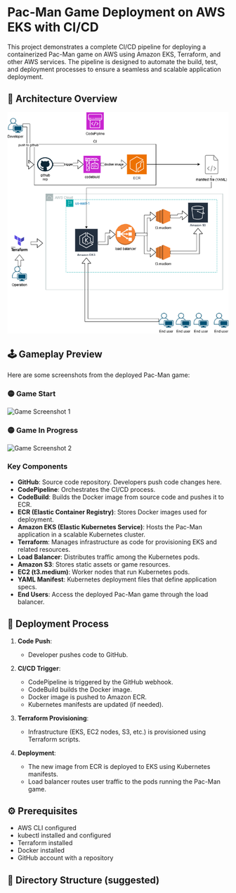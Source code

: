 # Pac-Man Game Deployment on AWS EKS with CI/CD

This project demonstrates a complete CI/CD pipeline for deploying a containerized Pac-Man game on AWS using Amazon EKS, Terraform, and other AWS services. The pipeline is designed to automate the build, test, and deployment processes to ensure a seamless and scalable application deployment.

## 📌 Architecture Overview

![Architecture Diagram](./End%20Pro.drawio.png)

## 🕹️ Gameplay Preview

Here are some screenshots from the deployed Pac-Man game:

### 🟡 Game Start
![Game Screenshot 1](./images/Screenshot%1.png)

### 🟡 Game In Progress
![Game Screenshot 2](./images/Screenshot%2.png)

### Key Components

- **GitHub**: Source code repository. Developers push code changes here.
- **CodePipeline**: Orchestrates the CI/CD process.
- **CodeBuild**: Builds the Docker image from source code and pushes it to ECR.
- **ECR (Elastic Container Registry)**: Stores Docker images used for deployment.
- **Amazon EKS (Elastic Kubernetes Service)**: Hosts the Pac-Man application in a scalable Kubernetes cluster.
- **Terraform**: Manages infrastructure as code for provisioning EKS and related resources.
- **Load Balancer**: Distributes traffic among the Kubernetes pods.
- **Amazon S3**: Stores static assets or game resources.
- **EC2 (t3.medium)**: Worker nodes that run Kubernetes pods.
- **YAML Manifest**: Kubernetes deployment files that define application specs.
- **End Users**: Access the deployed Pac-Man game through the load balancer.

## 🚀 Deployment Process

1. **Code Push**:
   - Developer pushes code to GitHub.

2. **CI/CD Trigger**:
   - CodePipeline is triggered by the GitHub webhook.
   - CodeBuild builds the Docker image.
   - Docker image is pushed to Amazon ECR.
   - Kubernetes manifests are updated (if needed).

3. **Terraform Provisioning**:
   - Infrastructure (EKS, EC2 nodes, S3, etc.) is provisioned using Terraform scripts.

4. **Deployment**:
   - The new image from ECR is deployed to EKS using Kubernetes manifests.
   - Load balancer routes user traffic to the pods running the Pac-Man game.

## ⚙️ Prerequisites

- AWS CLI configured
- kubectl installed and configured
- Terraform installed
- Docker installed
- GitHub account with a repository

## 📁 Directory Structure (suggested)

